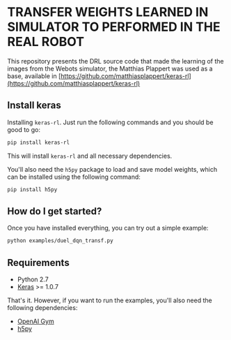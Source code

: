 # TRANSFER WEIGHTS LEARNED IN SIMULATOR TO PERFORMED IN THE REAL ROBOT


This repository presents the DRL source code that made the learning of the images from the Webots simulator,
the Matthias Plappert was used as a base, available in [https://github.com/matthiasplappert/keras-rl](https://github.com/matthiasplappert/keras-rl)


## Install keras

Installing `keras-rl`. Just run the following commands and you should be good to go:
```bash
pip install keras-rl
```
This will install `keras-rl` and all necessary dependencies.


You'll also need the `h5py` package to load and save model weights, which can be installed using
the following command:
```bash
pip install h5py
```

## How do I get started?

Once you have installed everything, you can try out a simple example:
```bash
python examples/duel_dqn_transf.py
```

## Requirements
- Python 2.7
- [Keras](http://keras.io) >= 1.0.7

That's it. However, if you want to run the examples, you'll also need the following dependencies:
- [OpenAI Gym](https://github.com/openai/gym)
- [h5py](https://pypi.python.org/pypi/h5py)



